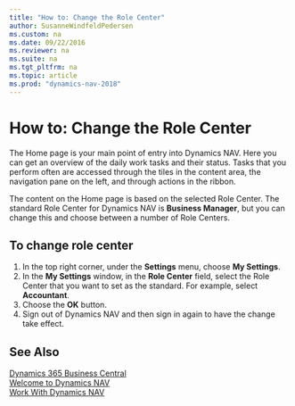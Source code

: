 ```yaml
---
title: "How to: Change the Role Center"
author: SusanneWindfeldPedersen
ms.custom: na
ms.date: 09/22/2016
ms.reviewer: na
ms.suite: na
ms.tgt_pltfrm: na
ms.topic: article
ms.prod: "dynamics-nav-2018"
---
```


# How to: Change the Role Center
The Home page is your main point of entry into Dynamics NAV. Here you can get an overview of the daily work tasks and their status. Tasks that you perform often are accessed through the tiles in the content area, the navigation pane on the left, and through actions in the ribbon.

The content on the Home page is based on the selected Role Center. The standard Role Center for Dynamics NAV is **Business Manager**, but you can change this and choose between a number of Role Centers.

## To change role center
1. In the top right corner, under the **Settings** menu, choose **My Settings**.
2. In the **My Settings** window, in the **Role Center** field, select the Role Center that you want to set as the standard. For example, select **Accountant**.
3. Choose the **OK** button.
4. Sign out of Dynamics NAV and then sign in again to have the change take effect.

## See Also
[Dynamics 365 Business Central](https://docs.microsoft.com/dynamics365/business-central/)  
[Welcome to Dynamics NAV](across-get-started.md)  
[Work With Dynamics NAV](ui-work-product.md)  
